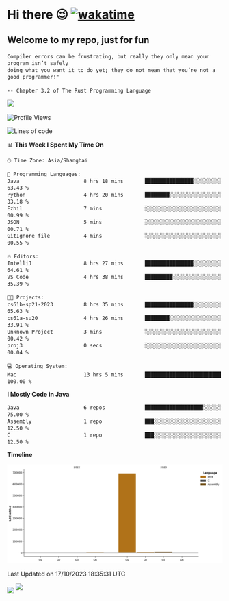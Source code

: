 # Hi there 😉 [![wakatime](https://wakatime.com/badge/user/b06f1799-d59e-4d93-be43-644d6ec7f0fc.svg)](https://wakatime.com/@b06f1799-d59e-4d93-be43-644d6ec7f0fc)
## Welcome to my repo, just for fun
```
Compiler errors can be frustrating, but really they only mean your program isn’t safely 
doing what you want it to do yet; they do not mean that you’re not a good programmer!"
    
-- Chapter 3.2 of The Rust Programming Language 
```

![](https://github-readme-stats.vercel.app/api/wakatime?username=蓝海&api_domain=wakapi.dev&bg_color=1A202C&title_color=2F855A&icon_color=2F855A&text_color=ffffff&custom_title=Wakapi%20Week%20Stats&layout=compact)
<!--START_SECTION:waka-->
![Profile Views](http://img.shields.io/badge/Profile%20Views-1-blue)

![Lines of code](https://img.shields.io/badge/From%20Hello%20World%20I%27ve%20Written-705.2%20thousand%20lines%20of%20code-blue)

📊 **This Week I Spent My Time On** 

```text
🕑︎ Time Zone: Asia/Shanghai

💬 Programming Languages: 
Java                     8 hrs 18 mins       ████████████████░░░░░░░░░   63.43 % 
Python                   4 hrs 20 mins       ████████░░░░░░░░░░░░░░░░░   33.18 % 
Ezhil                    7 mins              ░░░░░░░░░░░░░░░░░░░░░░░░░   00.99 % 
JSON                     5 mins              ░░░░░░░░░░░░░░░░░░░░░░░░░   00.71 % 
GitIgnore file           4 mins              ░░░░░░░░░░░░░░░░░░░░░░░░░   00.55 % 

🔥 Editors: 
IntelliJ                 8 hrs 27 mins       ████████████████░░░░░░░░░   64.61 % 
VS Code                  4 hrs 38 mins       █████████░░░░░░░░░░░░░░░░   35.39 % 

🐱‍💻 Projects: 
cs61b-sp21-2023          8 hrs 35 mins       ████████████████░░░░░░░░░   65.63 % 
cs61a-su20               4 hrs 26 mins       ████████░░░░░░░░░░░░░░░░░   33.91 % 
Unknown Project          3 mins              ░░░░░░░░░░░░░░░░░░░░░░░░░   00.42 % 
proj3                    0 secs              ░░░░░░░░░░░░░░░░░░░░░░░░░   00.04 % 

💻 Operating System: 
Mac                      13 hrs 5 mins       █████████████████████████   100.00 % 
```

**I Mostly Code in Java** 

```text
Java                     6 repos             ███████████████████░░░░░░   75.00 % 
Assembly                 1 repo              ███░░░░░░░░░░░░░░░░░░░░░░   12.50 % 
C                        1 repo              ███░░░░░░░░░░░░░░░░░░░░░░   12.50 % 
```



**Timeline**

![Lines of Code chart](https://raw.githubusercontent.com/EnzoGuang/EnzoGuang/master/assets/bar_graph.png)


 Last Updated on 17/10/2023 18:35:31 UTC
<!--END_SECTION:waka--><img align="middle" src="https://github-readme-stats.vercel.app/api?username=EnzoGuang">
<img aligh="center" src="https://github-readme-stats.vercel.app/api/top-langs/?username=EnzoGuang&layout=compact">

